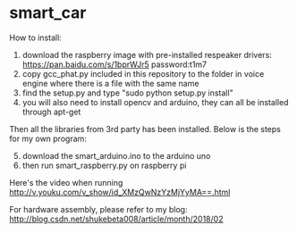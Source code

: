 # smart_car

How to install:
1. download the raspberry image with pre-installed respeaker drivers:
https://pan.baidu.com/s/1bprWJr5   password:t1m7
2. copy gcc_phat.py included in this repository to the folder in voice engine where there is a file with the same name
3. find the setup.py and type "sudo python setup.py install"
4. you will also need to install opencv and arduino, they can all be installed through apt-get

Then all the libraries from 3rd party has been installed.
Below is the steps for my own program:

5. download the smart_arduino.ino to the arduino uno
6. then run smart_raspberry.py on raspberry pi



Here's the video when running
http://v.youku.com/v_show/id_XMzQwNzYzMjYyMA==.html


For hardware assembly, please refer to my blog:
http://blog.csdn.net/shukebeta008/article/month/2018/02

 
